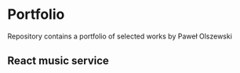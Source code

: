 # Portfolio
Repository contains a portfolio of selected works by Paweł Olszewski

## React music service